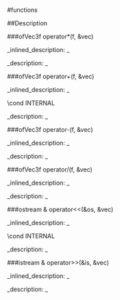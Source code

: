 #functions


<!--
_visible: True_
_advanced: False_
-->

##Description






<!----------------------------------------------------------------------------->

###ofVec3f operator*(f, &vec)

<!--
_syntax: operator*(f, &vec)_
_name: operator*_
_returns: ofVec3f_
_returns_description: _
_parameters: float f, const ofVec3f &vec_
_version_started: _
_version_deprecated: _
_summary: _
_constant: False_
_static: False_
_visible: True_
_advanced: False_
-->

_inlined_description: _







_description: _







<!----------------------------------------------------------------------------->

###ofVec3f operator+(f, &vec)

<!--
_syntax: operator+(f, &vec)_
_name: operator+_
_returns: ofVec3f_
_returns_description: _
_parameters: float f, const ofVec3f &vec_
_version_started: _
_version_deprecated: _
_summary: _
_constant: False_
_static: False_
_visible: True_
_advanced: False_
-->

_inlined_description: _

\cond INTERNAL





_description: _







<!----------------------------------------------------------------------------->

###ofVec3f operator-(f, &vec)

<!--
_syntax: operator-(f, &vec)_
_name: operator-_
_returns: ofVec3f_
_returns_description: _
_parameters: float f, const ofVec3f &vec_
_version_started: _
_version_deprecated: _
_summary: _
_constant: False_
_static: False_
_visible: True_
_advanced: False_
-->

_inlined_description: _







_description: _







<!----------------------------------------------------------------------------->

###ofVec3f operator/(f, &vec)

<!--
_syntax: operator/(f, &vec)_
_name: operator/_
_returns: ofVec3f_
_returns_description: _
_parameters: float f, const ofVec3f &vec_
_version_started: _
_version_deprecated: _
_summary: _
_constant: False_
_static: False_
_visible: True_
_advanced: False_
-->

_inlined_description: _







_description: _







<!----------------------------------------------------------------------------->

###ostream & operator<<(&os, &vec)

<!--
_syntax: operator<<(&os, &vec)_
_name: operator<<_
_returns: ostream &_
_returns_description: _
_parameters: ostream &os, const ofVec3f &vec_
_version_started: _
_version_deprecated: _
_summary: _
_constant: False_
_static: False_
_visible: True_
_advanced: False_
-->

_inlined_description: _

\cond INTERNAL





_description: _







<!----------------------------------------------------------------------------->

###istream & operator>>(&is, &vec)

<!--
_syntax: operator>>(&is, &vec)_
_name: operator>>_
_returns: istream &_
_returns_description: _
_parameters: istream &is, ofVec3f &vec_
_version_started: _
_version_deprecated: _
_summary: _
_constant: False_
_static: False_
_visible: True_
_advanced: False_
-->

_inlined_description: _







_description: _







<!----------------------------------------------------------------------------->

